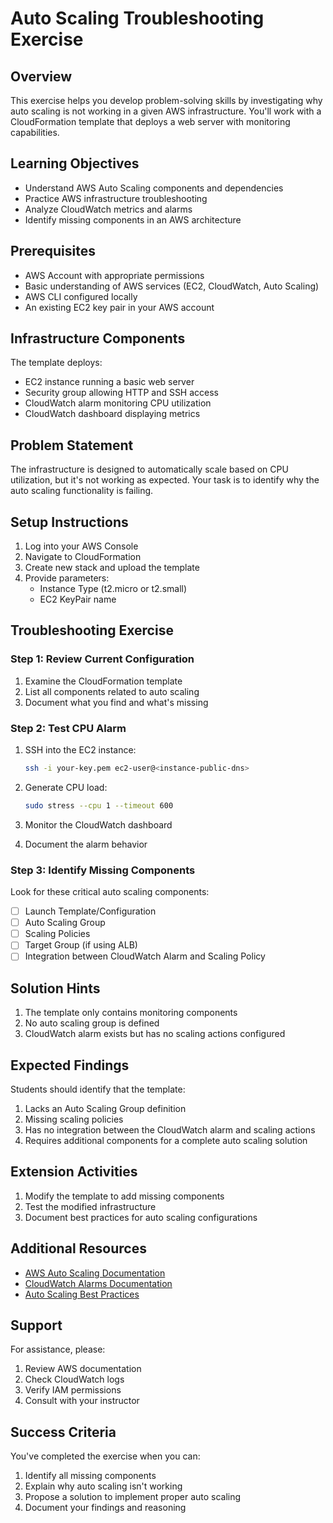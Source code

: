 # Auto Scaling Troubleshooting Exercise

## Overview
This exercise helps you develop problem-solving skills by investigating why auto scaling is not working in a given AWS infrastructure. You'll work with a CloudFormation template that deploys a web server with monitoring capabilities.

## Learning Objectives
- Understand AWS Auto Scaling components and dependencies
- Practice AWS infrastructure troubleshooting
- Analyze CloudWatch metrics and alarms
- Identify missing components in an AWS architecture

## Prerequisites
- AWS Account with appropriate permissions
- Basic understanding of AWS services (EC2, CloudWatch, Auto Scaling)
- AWS CLI configured locally
- An existing EC2 key pair in your AWS account

## Infrastructure Components
The template deploys:
- EC2 instance running a basic web server
- Security group allowing HTTP and SSH access
- CloudWatch alarm monitoring CPU utilization
- CloudWatch dashboard displaying metrics

## Problem Statement
The infrastructure is designed to automatically scale based on CPU utilization, but it's not working as expected. Your task is to identify why the auto scaling functionality is failing.

## Setup Instructions
1. Log into your AWS Console
2. Navigate to CloudFormation
3. Create new stack and upload the template
4. Provide parameters:
   - Instance Type (t2.micro or t2.small)
   - EC2 KeyPair name

## Troubleshooting Exercise

### Step 1: Review Current Configuration
1. Examine the CloudFormation template
2. List all components related to auto scaling
3. Document what you find and what's missing

### Step 2: Test CPU Alarm
1. SSH into the EC2 instance:
   ```bash
   ssh -i your-key.pem ec2-user@<instance-public-dns>
   ```

2. Generate CPU load:
   ```bash
   sudo stress --cpu 1 --timeout 600
   ```

3. Monitor the CloudWatch dashboard
4. Document the alarm behavior

### Step 3: Identify Missing Components
Look for these critical auto scaling components:
- [ ] Launch Template/Configuration
- [ ] Auto Scaling Group
- [ ] Scaling Policies
- [ ] Target Group (if using ALB)
- [ ] Integration between CloudWatch Alarm and Scaling Policy

## Solution Hints
1. The template only contains monitoring components
2. No auto scaling group is defined
3. CloudWatch alarm exists but has no scaling actions configured

## Expected Findings
Students should identify that the template:
1. Lacks an Auto Scaling Group definition
2. Missing scaling policies
3. Has no integration between the CloudWatch alarm and scaling actions
4. Requires additional components for a complete auto scaling solution

## Extension Activities
1. Modify the template to add missing components
2. Test the modified infrastructure
3. Document best practices for auto scaling configurations

## Additional Resources
- [AWS Auto Scaling Documentation](https://docs.aws.amazon.com/autoscaling/)
- [CloudWatch Alarms Documentation](https://docs.aws.amazon.com/AmazonCloudWatch/latest/monitoring/AlarmThatSendsEmail.html)
- [Auto Scaling Best Practices](https://docs.aws.amazon.com/autoscaling/ec2/userguide/auto-scaling-best-practices.html)

## Support
For assistance, please:
1. Review AWS documentation
2. Check CloudWatch logs
3. Verify IAM permissions
4. Consult with your instructor

## Success Criteria
You've completed the exercise when you can:
1. Identify all missing components
2. Explain why auto scaling isn't working
3. Propose a solution to implement proper auto scaling
4. Document your findings and reasoning
